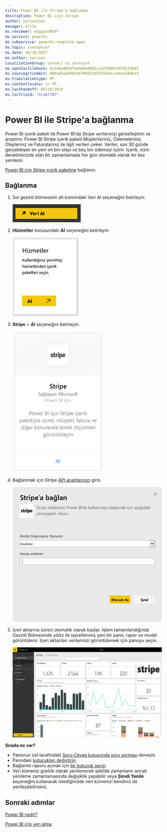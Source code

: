 ```yaml
---
title: Power BI ile Stripe'a bağlanma
description: Power BI için Stripe
author: SarinaJoan
manager: kfile
ms.reviewer: maggiesMSFT
ms.service: powerbi
ms.subservice: powerbi-template-apps
ms.topic: conceptual
ms.date: 10/16/2017
ms.author: sarinas
LocalizationGroup: Connect to services
ms.openlocfilehash: 6a194a4d56f4a940ad892ccd2f9097dd782f49d3
ms.sourcegitcommit: 60dad5aa0d85db790553e537bf8ac34ee3289ba3
ms.translationtype: MT
ms.contentlocale: tr-TR
ms.lasthandoff: 05/29/2019
ms.locfileid: "61167787"
---
```

# <a name="connect-to-stripe-with-power-bi"></a>Power BI ile Stripe'a bağlanma
Power BI içerik paketi ile Power BI'da Stripe verilerinizi görselleştirin ve araştırın. Power BI Stripe içerik paketi Müşterileriniz, Ödemeleriniz, Olaylarınız ve Faturalarınız ile ilgili verileri çeker. Veriler, son 30 günde gerçekleşen en yeni on bin olayı ve beş bin ödemeyi içerir. İçerik, sizin denetiminizde olan bir zamanlamada her gün otomatik olarak bir kez yenilenir. 

[Power BI için Stripe içerik paketine](https://app.powerbi.com/getdata/services/stripe) bağlanın.

## <a name="how-to-connect"></a>Bağlanma
1. Sol gezinti bölmesinin alt kısmındaki Veri Al seçeneğini belirleyin.  
   
    ![](media/service-connect-to-stripe/getdata.png)
2. **Hizmetler** kutusundaki **Al** seçeneğini belirleyin.  
   
    ![](media/service-connect-to-stripe/services.png)  
3. **Stripe** &gt; **Al** seçeneğini belirleyin.  
   
    ![](media/service-connect-to-stripe/stripe.png)  
4. Bağlanmak için Stripe [API anahtarınızı](https://dashboard.stripe.com/account/apikeys) girin.  
   
    ![](media/service-connect-to-stripe/creds.png)
5. İçeri aktarma süreci otomatik olarak başlar. İşlem tamamlandığında Gezinti Bölmesinde yıldız ile işaretlenmiş yeni bir pano, rapor ve model görüntülenir. İçeri aktarılan verilerinizi görüntülemek için panoyu seçin.
   
    ![](media/service-connect-to-stripe/dashboard.png)

**Sırada ne var?**

* Panonun üst tarafındaki [Soru-Cevap kutusunda soru sormayı](consumer/end-user-q-and-a.md) deneyin
* Panodaki [kutucukları değiştirin](service-dashboard-edit-tile.md).
* Bağlantılı raporu açmak için [bir kutucuk seçin](consumer/end-user-tiles.md).
* Veri kümeniz günlük olarak yenilenecek şekilde zamanlanır ancak yenileme zamanlamasında değişiklik yapabilir veya **Şimdi Yenile** seçeneğini kullanarak istediğinizde veri kümenizi kendiniz de yenileyebilirsiniz.

## <a name="next-steps"></a>Sonraki adımlar
[Power BI nedir?](power-bi-overview.md)

[Power BI için veri alma](service-get-data.md)

